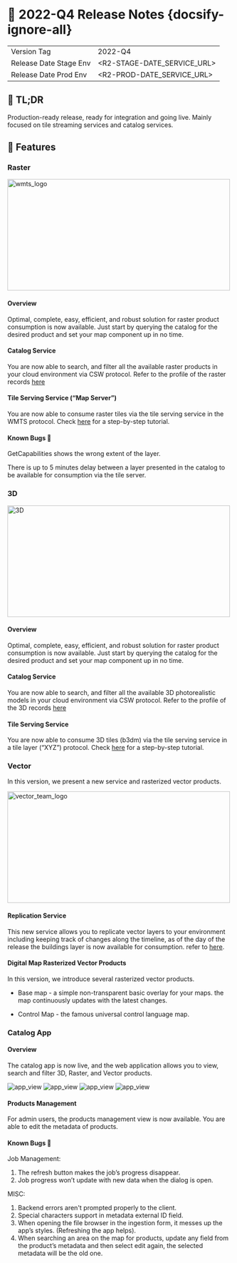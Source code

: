 # 🎉 2022-Q4 Release Notes {docsify-ignore-all}

|             	|  	|
|------------------------	|------------	|
| Version Tag 	|      2022-Q4      	|
| Release Date Stage Env 	|      <R2-STAGE-DATE_SERVICE_URL>      	|
| Release Date Prod Env  	|      <R2-PROD-DATE_SERVICE_URL>      	|

## 📄 TL;DR
Production-ready release, ready for integration and going live. Mainly focused on tile streaming services and catalog services.

## 🚀 Features

### Raster
<img src="/assets/images/release-notes/2022-Q3-02/wmts_logo.png" alt="wmts_logo" width="500" height="250">

#### Overview

Optimal, complete, easy, efficient, and robust solution for raster product consumption is now available. Just start by querying the catalog for the desired product and set your map component up in no time.

#### Catalog Service

You are now able to search, and filter all the available raster products in your cloud environment via CSW protocol. Refer to the profile of the raster records [here](/catalog-information/v1_0/raster_profile)

#### Tile Serving Service (“Map Server”)

You are now able to consume raster tiles via the tile serving service in the WMTS protocol. Check [here](/getting-started/raster/raster_step-by-step) for a step-by-step tutorial.

#### Known Bugs 🐞

GetCapabilities shows the wrong extent of the layer.

There is up to 5 minutes delay between a layer presented in the catalog to be available for consumption via the tile server.

### 3D

<img src="/assets/images/release-notes/2022-Q3-02/3d_city_model.png" alt="3D" width="500" height="250">

#### Overview

Optimal, complete, easy, efficient, and robust solution for raster product consumption is now available. Just start by querying the catalog for the desired product and set your map component up in no time.

#### Catalog Service

You are now able to search, and filter all the available 3D photorealistic models in your cloud environment via CSW protocol. Refer to the profile of the 3D records [here](/catalog-information/v2_0/3D_profile)


#### Tile Serving Service

You are now able to consume 3D tiles (b3dm) via the tile serving service in a tile layer (“XYZ”) protocol. Check [here](/getting-started/3D/3D_step-by-step) for a step-by-step tutorial.



### Vector

In this version, we present a new service and rasterized vector products.

<img src="/assets/images/release-notes/2022-Q4/main_vector_logo.svg" alt="vector_team_logo" width="500" height="250">

#### Replication Service

This new service allows you to replicate vector layers to your environment including keeping track of changes along the timeline, as of the day of the release the buildings layer is now available for consumption. refer to [here](/getting-started/vector/services/replication_service.md).

#### Digital Map Rasterized Vector Products

In this version, we introduce several rasterized vector products.

* Base map - a simple non-transparent basic overlay for your maps. the map continuously updates with the latest changes.

* Control Map - the famous universal control language map.



### Catalog App

#### Overview
The catalog app is now live, and the web application allows you to view, search and filter 3D, Raster, and Vector products.

<img src="/assets/images/release-notes/2022-Q3-02/app_view.png" alt="app_view">
<img src="/assets/images/release-notes/2022-Q3-02/app_view2.png" alt="app_view">
<img src="/assets/images/release-notes/2022-Q3-02/app_view3.png" alt="app_view">
<img src="/assets/images/release-notes/2022-Q3-02/app_view4.png" alt="app_view">


#### Products Management

For admin users, the products management view is now available. You are able to edit the metadata of products.

#### Known Bugs 🐞

Job Management:
1. The refresh button makes the job’s progress disappear.
2. Job progress won’t update with new data when the dialog is open.

MISC:
1. Backend errors aren't prompted properly to the client.
2. Special characters support in metadata external ID field.
3. When opening the file browser in the ingestion form, it messes up the app’s styles. (Refreshing the app helps).
4. When searching an area on the map for products, update any field from the product’s metadata and then select edit again, the selected metadata will be the old one.
